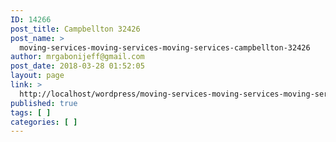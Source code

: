 ```yaml
---
ID: 14266
post_title: Campbellton 32426
post_name: >
  moving-services-moving-services-moving-services-campbellton-32426
author: mrgabonijeff@gmail.com
post_date: 2018-03-28 01:52:05
layout: page
link: >
  http://localhost/wordpress/moving-services-moving-services-moving-services-campbellton-32426/
published: true
tags: [ ]
categories: [ ]
---
```

